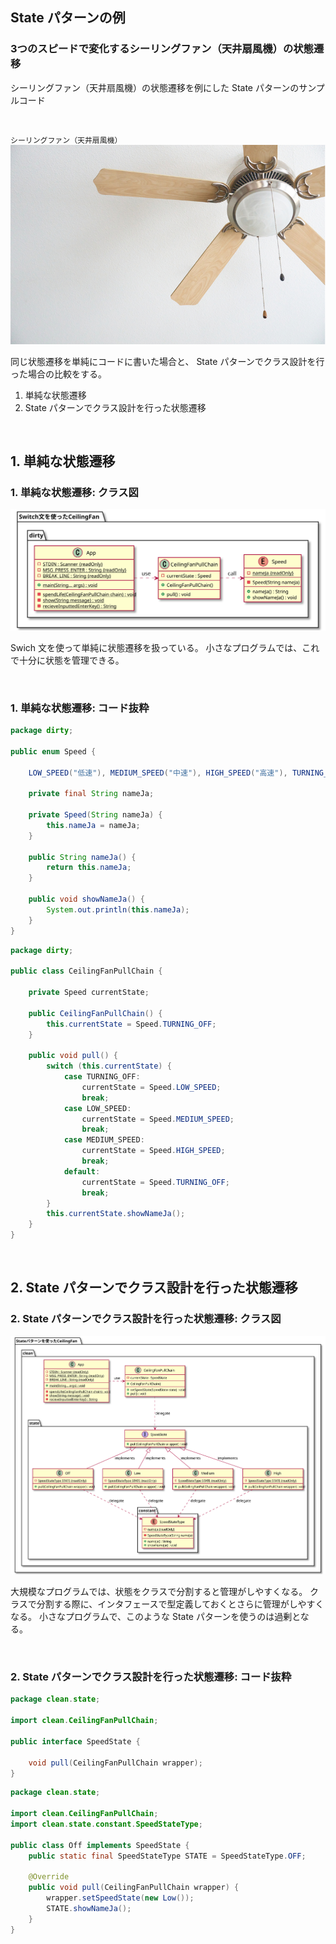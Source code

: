 ## State パターンの例

### 3つのスピードで変化するシーリングファン（天井扇風機）の状態遷移

シーリングファン（天井扇風機）の状態遷移を例にした State パターンのサンプルコード

<br />

`シーリングファン（天井扇風機）`
![シーリングファン（天井扇風機）](./images/cieling-fan.jpg)

同じ状態遷移を単純にコードに書いた場合と、
State パターンでクラス設計を行った場合の比較をする。

1. 単純な状態遷移
2. State パターンでクラス設計を行った状態遷移

<br />

## 1. 単純な状態遷移

### 1. 単純な状態遷移: クラス図

![](./out/dirtyCeilingFan/dirtyCeilingFan.svg)

Swich 文を使って単純に状態遷移を扱っている。
小さなプログラムでは、これで十分に状態を管理できる。

<br />

### 1. 単純な状態遷移: コード抜粋
``` java
package dirty;

public enum Speed {

    LOW_SPEED("低速"), MEDIUM_SPEED("中速"), HIGH_SPEED("高速"), TURNING_OFF("停止"),;

    private final String nameJa;

    private Speed(String nameJa) {
        this.nameJa = nameJa;
    }

    public String nameJa() {
        return this.nameJa;
    }

    public void showNameJa() {
        System.out.println(this.nameJa);
    }
}
```

``` java
package dirty;

public class CeilingFanPullChain {

    private Speed currentState;

    public CeilingFanPullChain() {
        this.currentState = Speed.TURNING_OFF;
    }

    public void pull() {
        switch (this.currentState) {
            case TURNING_OFF:
                currentState = Speed.LOW_SPEED;
                break;
            case LOW_SPEED:
                currentState = Speed.MEDIUM_SPEED;
                break;
            case MEDIUM_SPEED:
                currentState = Speed.HIGH_SPEED;
                break;
            default:
                currentState = Speed.TURNING_OFF;
                break;
        }
        this.currentState.showNameJa();
    }
}
```

<br />

## 2. State パターンでクラス設計を行った状態遷移

### 2. State パターンでクラス設計を行った状態遷移: クラス図
![](./out/cleanCeilingFan/cleanCeilingFan.svg)

大規模なプログラムでは、状態をクラスで分割すると管理がしやすくなる。
クラスで分割する際に、インタフェースで型定義しておくとさらに管理がしやすくなる。
小さなプログラムで、このような State パターンを使うのは過剰となる。

<br />

### 2. State パターンでクラス設計を行った状態遷移: コード抜粋

``` java
package clean.state;

import clean.CeilingFanPullChain;

public interface SpeedState {

    void pull(CeilingFanPullChain wrapper);
}
```

``` java
package clean.state;

import clean.CeilingFanPullChain;
import clean.state.constant.SpeedStateType;

public class Off implements SpeedState {
    public static final SpeedStateType STATE = SpeedStateType.OFF;

    @Override
    public void pull(CeilingFanPullChain wrapper) {
        wrapper.setSpeedState(new Low());
        STATE.showNameJa();
    }
}
```